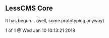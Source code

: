 LessCMS Core
------------

It has begun... (well, some prototyping anyway)

1 of 1 @ Wed Jan 10 10:13:21 2018
